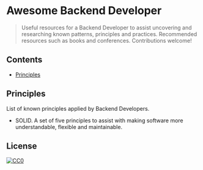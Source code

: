 # Awesome Backend Developer

> Useful resources for a Backend Developer to assist uncovering and researching known patterns, principles and practices.  Recommended resources such as books and conferences. Contributions welcome! 

## Contents

- [Principles](#principles)

## Principles

List of known principles applied by Backend Developers.

- SOLID. A set of five principles to assist with making software more understandable, flexible and maintainable.

## License

[![CC0](https://mirrors.creativecommons.org/presskit/buttons/88x31/svg/cc-zero.svg)](https://creativecommons.org/publicdomain/zero/1.0)
